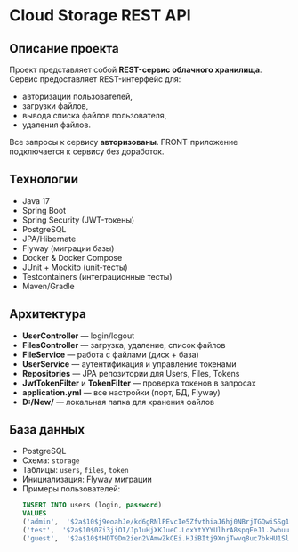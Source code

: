 # Cloud Storage REST API

## Описание проекта
Проект представляет собой **REST-сервис облачного хранилища**.  
Сервис предоставляет REST-интерфейс для:
- авторизации пользователей,
- загрузки файлов,
- вывода списка файлов пользователя,
- удаления файлов.

Все запросы к сервису **авторизованы**. FRONT-приложение подключается к сервису без доработок.

## Технологии
- Java 17
- Spring Boot
- Spring Security (JWT-токены)
- PostgreSQL
- JPA/Hibernate
- Flyway (миграции базы)
- Docker & Docker Compose
- JUnit + Mockito (unit-тесты)
- Testcontainers (интеграционные тесты)
- Maven/Gradle

## Архитектура
- **UserController** — login/logout
- **FilesController** — загрузка, удаление, список файлов
- **FileService** — работа с файлами (диск + база)
- **UserService** — аутентификация и управление токенами
- **Repositories** — JPA репозитории для Users, Files, Tokens
- **JwtTokenFilter** и **TokenFilter** — проверка токенов в запросах
- **application.yml** — все настройки (порт, БД, Flyway)
- **D:/New/** — локальная папка для хранения файлов

## База данных
- PostgreSQL
- Схема: `storage`
- Таблицы: `users`, `files`, `token`
- Инициализация: Flyway миграции
- Примеры пользователей:
  ```sql
  INSERT INTO users (login, password)
  VALUES
  ('admin',  '$2a$10$j9eoahJe/kd6gRNlPEvcIe5ZfvthiaJ6hj0NBrjTGQwiSSg1GP3sq'),
  ('test',  '$2a$10$0Zi3jiOI/Jp1uHjXKJueC.LoxYtYYYUlhrA8spqEeJ1.2wbuulvF'),
  ('guest',  '$2a$10$tHDT9Dm2ien2VAmwZkCEi.HJiBItj9XnjTwvq8uc7bkHU1Sl3ggCu');
